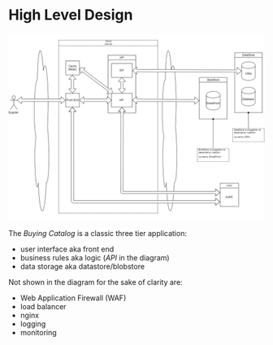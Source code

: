 # High Level Design
![BuyingCatalog-HLD](BuyingCatalog-HLD.png "BuyingCatalog-HLD")

The _Buying Catalog_ is a classic three tier application:
* user interface aka front end
* business rules aka logic (_API_ in the diagram)
* data storage aka datastore/blobstore

Not shown in the diagram for the sake of clarity are:
* Web Application Firewall (WAF)
* load balancer
* nginx
* logging
* monitoring

